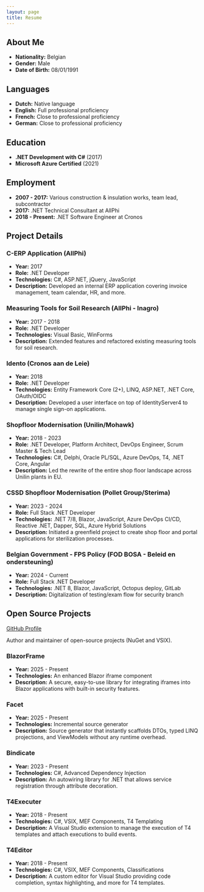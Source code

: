 ```yaml
---
layout: page
title: Resume
---
```


## About Me

- **Nationality:** Belgian
- **Gender:** Male
- **Date of Birth:** 08/01/1991

## Languages

- **Dutch:** Native language
- **English:** Full professional proficiency
- **French:** Close to professional proficiency
- **German:** Close to professional proficiency

## Education

- **.NET Development with C#** (2017)
- **Microsoft Azure Certified** (2021)

## Employment

- **2007 - 2017:** Various construction & insulation works, team lead, subcontractor
- **2017:** .NET Technical Consultant at AllPhi
- **2018 - Present:** .NET Software Engineer at Cronos

## Project Details

### C-ERP Application (AllPhi)

- **Year:** 2017
- **Role:** .NET Developer
- **Technologies:** C#, ASP.NET, jQuery, JavaScript
- **Description:** Developed an internal ERP application covering invoice management, team calendar, HR, and more.

### Measuring Tools for Soil Research (AllPhi - Inagro)

- **Year:** 2017 - 2018
- **Role:** .NET Developer
- **Technologies:** Visual Basic, WinForms
- **Description:** Extended features and refactored existing measuring tools for soil research.

### Idento (Cronos aan de Leie)

- **Year:** 2018
- **Role:** .NET Developer
- **Technologies:** Entity Framework Core (2+), LINQ, ASP.NET, .NET Core, OAuth/OIDC
- **Description:** Developed a user interface on top of IdentityServer4 to manage single sign-on applications.

### Shopfloor Modernisation (Unilin/Mohawk)

- **Year:** 2018 - 2023
- **Role:** .NET Developer, Platform Architect, DevOps Engineer, Scrum Master & Tech Lead
- **Technologies:** C#, Delphi, Oracle PL/SQL, Azure DevOps, T4, .NET Core, Angular
- **Description:** Led the rewrite of the entire shop floor landscape across Unilin plants in EU.

### CSSD Shopfloor Modernisation (Pollet Group/Sterima)

- **Year:** 2023 - 2024
- **Role:** Full Stack .NET Developer
- **Technologies:** .NET 7/8, Blazor, JavaScript, Azure DevOps CI/CD, Reactive .NET, Dapper, SQL, Azure Hybrid Solutions
- **Description:** Initiated a greenfield project to create shop floor and portal applications for sterilization processes.

### Belgian Government - FPS Policy (FOD BOSA - Beleid en ondersteuning)

- **Year:** 2024 - Current
- **Role:** Full Stack .NET Developer
- **Technologies:** .NET 8, Blazor, JavaScript, Octopus deploy, GitLab
- **Description:** Digitalization of testing/exam flow for security branch 


## Open Source Projects

[GitHub Profile](https://www.github.com/Tim-Maes)

Author and maintainer of open-source projects (NuGet and VSIX).

### BlazorFrame

- **Year:** 2025 - Present
- **Technologies:** An enhanced Blazor iframe component
- **Description:** A secure, easy-to-use library for integrating iframes into Blazor applications with built-in security features.


### Facet

- **Year:** 2025 - Present
- **Technologies:** Incremental source generator
- **Description:** Source generator that instantly scaffolds DTOs, typed LINQ projections, and ViewModels without any runtime overhead.

### Bindicate

- **Year:** 2023 - Present
- **Technologies:** C#, Advanced Dependency Injection
- **Description:** An autowiring library for .NET that allows service registration through attribute decoration.

### T4Executer

- **Year:** 2018 - Present
- **Technologies:** C#, VSIX, MEF Components, T4 Templating
- **Description:** A Visual Studio extension to manage the execution of T4 templates and attach executions to build events.

### T4Editor

- **Year:** 2018 - Present
- **Technologies:** C#, VSIX, MEF Components, Classifications
- **Description:** A custom editor for Visual Studio providing code completion, syntax highlighting, and more for T4 templates.
